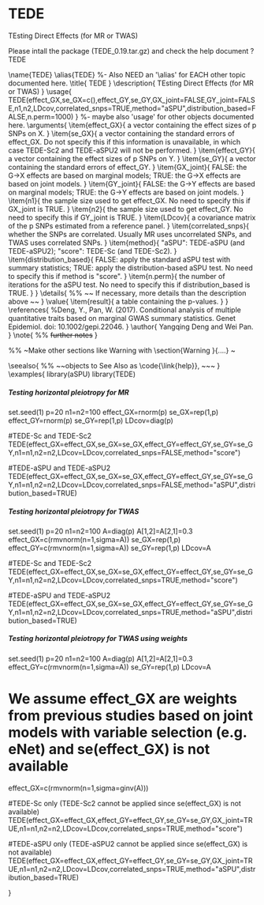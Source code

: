 # TEDE
TEsting Direct Effects (for MR or TWAS)

Please intall the package (TEDE_0.19.tar.gz) and check the help document
?TEDE

\name{TEDE}
\alias{TEDE}
%- Also NEED an '\alias' for EACH other topic documented here.
\title{
TEDE
}
\description{
TEsting Direct Effects (for MR or TWAS)
}
\usage{
TEDE(effect_GX,se_GX=c(),effect_GY,se_GY,GX_joint=FALSE,GY_joint=FALSE,n1,n2,LDcov,correlated_snps=TRUE,method="aSPU",distribution_based=FALSE,n.perm=1000)
}
%- maybe also 'usage' for other objects documented here.
\arguments{
  \item{effect_GX}{
    a vector containing the effect sizes of p SNPs on X.
  }
  \item{se_GX}{
    a vector containing the standard errors of effect_GX. Do not specify this if this information is unavailable, in which case TEDE-Sc2 and TEDE-aSPU2 will not be performed.
  }
  \item{effect_GY}{
    a vector containing the effect sizes of p SNPs on Y.
  }
  \item{se_GY}{
    a vector containing the standard errors of effect_GY.
  }
  \item{GX_joint}{
    FALSE: the G->X effects are based on marginal models; TRUE: the G->X effects are based on joint models.
  }
  \item{GY_joint}{
    FALSE: the G->Y effects are based on marginal models; TRUE: the G->Y effects are based on joint models.
  }
  \item{n1}{
    the sample size used to get effect_GX. No need to specify this if GX_joint is TRUE.
  }
  \item{n2}{
    the sample size used to get effect_GY. No need to specify this if GY_joint is TRUE.
  }
  \item{LDcov}{
    a covariance matrix of the p SNPs estimated from a reference panel.
  }
  \item{correlated_snps}{
    whether the SNPs are correlated. Usually MR uses uncorrelated SNPs, and TWAS uses correlated SNPs.
  }
  \item{method}{
    "aSPU": TEDE-aSPU (and TEDE-aSPU2); "score": TEDE-Sc (and TEDE-Sc2).
  }
  \item{distribution_based}{
    FALSE: apply the standard aSPU test with summary statistics; TRUE: apply the distribution-based aSPU test. No need to specify this if method is "score".
  }
  \item{n.perm}{
    the number of iterations for the aSPU test. No need to specify this if distribution_based is TRUE.
  }
}
\details{
%%  ~~ If necessary, more details than the description above ~~
}
\value{
  \item{result}{
    a table containing the p-values.
  }
}
\references{
%Deng, Y., Pan, W. (2017). Conditional analysis of multiple quantitative traits based on marginal GWAS summary statistics. Genet Epidemiol. doi: 10.1002/gepi.22046.
}
\author{
Yangqing Deng and Wei Pan.
}
\note{
%%  ~~further notes~~
}

%% ~Make other sections like Warning with \section{Warning }{....} ~

\seealso{
%% ~~objects to See Also as \code{\link{help}}, ~~~
}
\examples{
library(aSPU)
library(TEDE)

##### Testing horizontal pleiotropy for MR
set.seed(1)
p=20
n1=n2=100
effect_GX=rnorm(p)
se_GX=rep(1,p)
effect_GY=rnorm(p)
se_GY=rep(1,p)
LDcov=diag(p)

#TEDE-Sc and TEDE-Sc2
TEDE(effect_GX=effect_GX,se_GX=se_GX,effect_GY=effect_GY,se_GY=se_GY,n1=n1,n2=n2,LDcov=LDcov,correlated_snps=FALSE,method="score")

#TEDE-aSPU and TEDE-aSPU2
TEDE(effect_GX=effect_GX,se_GX=se_GX,effect_GY=effect_GY,se_GY=se_GY,n1=n1,n2=n2,LDcov=LDcov,correlated_snps=FALSE,method="aSPU",distribution_based=TRUE)


##### Testing horizontal pleiotropy for TWAS
set.seed(1)
p=20
n1=n2=100
A=diag(p)
A[1,2]=A[2,1]=0.3
effect_GX=c(rmvnorm(n=1,sigma=A))
se_GX=rep(1,p)
effect_GY=c(rmvnorm(n=1,sigma=A))
se_GY=rep(1,p)
LDcov=A

#TEDE-Sc and TEDE-Sc2
TEDE(effect_GX=effect_GX,se_GX=se_GX,effect_GY=effect_GY,se_GY=se_GY,n1=n1,n2=n2,LDcov=LDcov,correlated_snps=TRUE,method="score")

#TEDE-aSPU and TEDE-aSPU2
TEDE(effect_GX=effect_GX,se_GX=se_GX,effect_GY=effect_GY,se_GY=se_GY,n1=n1,n2=n2,LDcov=LDcov,correlated_snps=TRUE,method="aSPU",distribution_based=TRUE)


##### Testing horizontal pleiotropy for TWAS using weights
set.seed(1)
p=20
n1=n2=100
A=diag(p)
A[1,2]=A[2,1]=0.3
effect_GY=c(rmvnorm(n=1,sigma=A))
se_GY=rep(1,p)
LDcov=A

# We assume effect_GX are weights from previous studies based on joint models with variable selection (e.g. eNet) and se(effect_GX) is not available
effect_GX=c(rmvnorm(n=1,sigma=ginv(A)))

#TEDE-Sc only (TEDE-Sc2 cannot be applied since se(effect_GX) is not available)
TEDE(effect_GX=effect_GX,effect_GY=effect_GY,se_GY=se_GY,GX_joint=TRUE,n1=n1,n2=n2,LDcov=LDcov,correlated_snps=TRUE,method="score")

#TEDE-aSPU only (TEDE-aSPU2 cannot be applied since se(effect_GX) is not available)
TEDE(effect_GX=effect_GX,effect_GY=effect_GY,se_GY=se_GY,GX_joint=TRUE,n1=n1,n2=n2,LDcov=LDcov,correlated_snps=TRUE,method="aSPU",distribution_based=TRUE)


}
